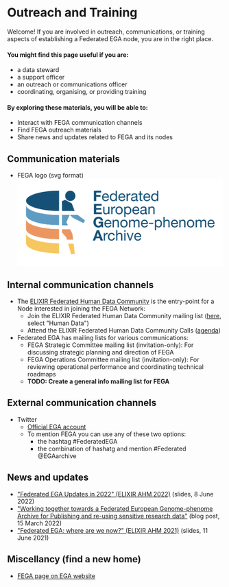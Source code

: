 # Outreach and Training

Welcome! If you are involved in outreach, communications, or training aspects of establishing a Federated EGA node, you are in the right place.

#### You might find this page useful if you are:
- a data steward
- a support officer
- an outreach or communications officer
- coordinating, organising, or providing training

#### By exploring these materials, you will be able to:
- Interact with FEGA communication channels
- Find FEGA outreach materials
- Share news and updates related to FEGA and its nodes

## Communication materials
- FEGA logo (svg format) ![FEGA logo](/docs/assets/img/FEGA-logo-generic.svg)

## Internal communication channels
- The [ELIXIR Federated Human Data Community](https://elixir-europe.org/communities/human-data) is the entry-point for a Node interested in joining the FEGA Network: 
  - Join the ELIXIR Federated Human Data Community mailing list ([here](https://elixir-europe.org/intranet/join-groups), select "Human Data")
  - Attend the ELIXIR Federated Human Data Community Calls ([agenda](https://docs.google.com/document/d/10OwVvHbJ7i1gI1Iw4zmVsOs8kDrG077Y52juehiFcmU/edit))
- Federated EGA has mailing lists for various communications: 
  - FEGA Strategic Committee mailing list (invitation-only): For discussing strategic planning and direction of FEGA
  - FEGA Operations Committee mailing list (invitation-only): For reviewing operational performance and coordinating technical roadmaps
  - **TODO: Create a general info mailing list for FEGA**

## External communication channels
- Twitter
  - [Official EGA account](https://twitter.com/EGAarchive)
  - To mention FEGA you can use any of these two options: 
     - the hashtag #FederatedEGA
     - the combination of hashatg and mention #Federated @EGAarchive 

## News and updates
- ["Federated EGA Updates in 2022" (ELIXIR AHM 2022)](https://doi.org/10.7490/f1000research.1118988.1) (slides, 8 June 2022)
- ["Working together towards a Federated European Genome-phenome Archive for Publishing and re-using sensitive research data"](https://www.csc.fi/-/working-together-towards-a-federated-european-genome-phenome-archive) (blog post, 15 March 2022)
- ["Federated EGA: where are we now?" (ELIXIR AHM 2021)](https://doi.org/10.7490/f1000research.1119006.1) (slides, 11 June 2021)

## Miscellancy (find a new home)
- [FEGA page on EGA website](https://ega-archive.org/federated)
